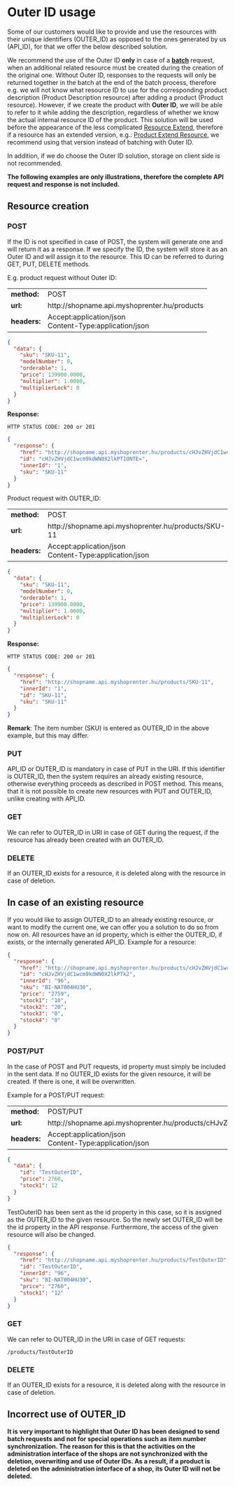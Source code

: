 # Outer ID usage

Some of our customers would like to provide and use the resources with their unique identifiers (OUTER_ID) as opposed to the ones generated by us (API_ID), for that we offer the below described solution.

We recommend the use of the Outer ID **only** in case of a [**batch**](./04_batch.md) request, when an additional related resource must be created during the creation of the original one.
Without Outer ID, responses to the requests will only be returned together in the batch at the end of the batch process, therefore e.g. we will not know what resource ID to use for the corresponding product description (Product Description resource) after adding a product (Product resource).
However, if we create the product with **Outer ID**, we will be able to refer to it while adding the description, regardless of whether we know the actual internal resource ID of the product.
This solution will be used before the appearance of the less complicated [Resource Extend](06_extend_resource.md), therefore if a resource has an extended version, e.g.: [Product Extend Resource](../../api/product_extend.md), we recommend using that version instead of batching with Outer ID.

In addition, if we do choose the Outer ID solution, storage on client side is not recommended.

**The following examples are only illustrations, therefore the complete API request and response is not included.**

## Resource creation

### POST

If the ID is not specified in case of POST, the system will generate one and will return it as a response. If we specify the ID, the system will store it as an Outer ID and will assign it to the resource. This ID can be referred to during GET, PUT, DELETE methods.

E.g. product request without Outer ID:

<table>
  <tr>
    <td><b>method:</b></td>
    <td>POST</td>
  </tr>
  <tr>
    <td><b>url:</b></td>
    <td>http://shopname.api.myshoprenter.hu/products</td>
  </tr>
  <tr>
    <td><b>headers:</b></td>
    <td>
        Accept:application/json<br>
        Content-Type:application/json
    </td>
  </tr>
</table>

```json
{
  "data": {
    "sku": "SKU-11",
    "modelNumber": 0,
    "orderable": 1,
    "price": 139900.0000,
    "multiplier": 1.0000,
    "multiplierLock": 0
  }
}
```

**Response:**

```
HTTP STATUS CODE: 200 or 201
```

```json
{
  "response": {
    "href": "http://shopname.api.myshoprenter.hu/products/cHJvZHVjdC1wcm9kdWN0X2lkPTI0NTE=",
    "id": "cHJvZHVjdC1wcm9kdWN0X2lkPTI0NTE=",
    "innerId": "1",
    "sku": "SKU-11"
  }
}
```

Product request with OUTER_ID:

<table>
  <tr>
    <td><b>method:</b></td>
    <td>POST</td>
  </tr>
  <tr>
    <td><b>url:</b></td>
    <td>http://shopname.api.myshoprenter.hu/products/SKU-11</td>
  </tr>
  <tr>
    <td><b>headers:</b></td>
    <td>
        Accept:application/json<br>
        Content-Type:application/json
    </td>
  </tr>
</table>

```json
{
  "data": {
    "sku": "SKU-11",
    "modelNumber": 0,
    "orderable": 1,
    "price": 139900.0000,
    "multiplier": 1.0000,
    "multiplierLock": 0
  }
}
```

**Response:**

```
HTTP STATUS CODE: 200 or 201
```

```json
{
  "response": {
    "href": "http://shopname.api.myshoprenter.hu/products/SKU-11",
    "innerId": "1",
    "id": "SKU-11",
    "sku": "SKU-11"
  }
}
```

**Remark**: The item number (SKU) is entered as OUTER_ID in the above example, but this may differ.

### PUT

API_ID or OUTER_ID is mandatory in case of PUT in the URI. If this identifier is OUTER_ID, then the system requires an already existing resource, otherwise everything proceeds as described in POST method. This means, that it is not possible to create new resources with PUT and OUTER_ID, unlike creating with API_ID.

### GET

We can refer to OUTER_ID in URI in case of GET during the request, if the resource has already been created with an OUTER_ID.

### DELETE

If an OUTER_ID exists for a resource, it is deleted along with the resource in case of deletion.

## In case of an existing resource

If you would like to assign OUTER_ID to an already existing resource, or want to modify the current one, we can offer you a solution to do so from now on. All resources have an id property, which is either the OUTER_ID, if exists, or the internally generated API_ID. Example for a resource:

```json
{
  "response": {
    "href": "http://shopname.api.myshoprenter.hu/products/cHJvZHVjdC1wcm9kdWN0X2lkPTk2",
    "id": "cHJvZHVjdC1wcm9kdWN0X2lkPTk2",
    "innerId": "96",
    "sku": "BI-NAT004HU30",
    "price": "2759",
    "stock1": "10",
    "stock2": "20",
    "stock3": "0",
    "stock4": "0"
  }
}
```

### POST/PUT

In the case of POST and PUT requests, id property must simply be included in the sent data. If no OUTER_ID exists for the given resource, it will be created. If there is one, it will be overwritten.

Example for a POST/PUT request:

<table>
  <tr>
    <td><b>method:</b></td>
    <td>POST/PUT</td>
  </tr>
  <tr>
    <td><b>url:</b></td>
    <td>http://shopname.api.myshoprenter.hu/products/cHJvZHVjdC1wcm9kdWN0X2lkPTk2</td>
  </tr>
  <tr>
    <td><b>headers:</b></td>
    <td>
        Accept:application/json<br>
        Content-Type:application/json
    </td>
  </tr>
</table>

```json
{
  "data": {
    "id": "TestOuterID",
    "price": 2760,
    "stock1": 12
  }
}
```

TestOuterID has been sent as the id property in this case, so it is assigned as the OUTER_ID to the given resource. So the newly set OUTER_ID will be the id property in the API response. Furthermore, the access of the given resource will also be changed.

```json
{
  "response": {
    "href": "http://shopname.api.myshoprenter.hu/products/TestOuterID",
    "id": "TestOuterID",
    "innerId": "96",
    "sku": "BI-NAT004HU30",
    "price": "2760",
    "stock1": "12"
  }
}
```

### GET

We can refer to OUTER_ID in the URI in case of GET requests:

```
/products/TestOuterID
```

### DELETE

If an OUTER_ID exists for a resource, it is deleted along with the resource in case of deletion.

## Incorrect use of OUTER_ID

**It is very important to highlight that Outer ID has been designed to send batch requests and not for special operations such as item number synchronization.
The reason for this is that the activities on the administration interface of the shops are not synchronized with the deletion, overwriting and use of Outer IDs.
As a result, if a product is deleted on the administration interface of a shop, its Outer ID will not be deleted.**  

